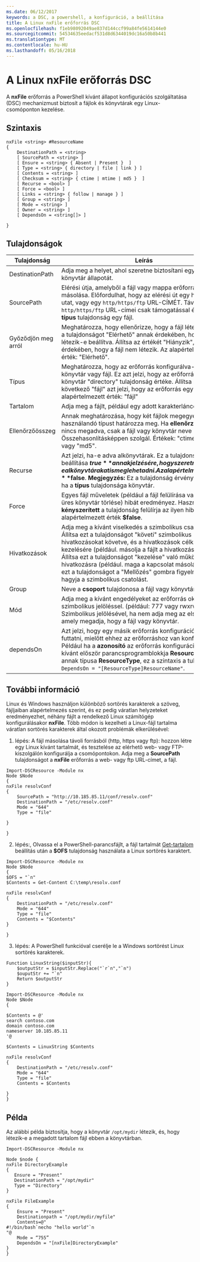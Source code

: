 ```yaml
---
ms.date: 06/12/2017
keywords: a DSC, a powershell, a konfiguráció, a beállítása
title: A Linux nxFile erőforrás DSC
ms.openlocfilehash: f1eb98092049ae837d144ccf99a84fe5614144e0
ms.sourcegitcommit: 54534635eedacf531d8d6344019dc16a50b8b441
ms.translationtype: MT
ms.contentlocale: hu-HU
ms.lasthandoff: 05/16/2018
---
```

# <a name="dsc-for-linux-nxfile-resource"></a>A Linux nxFile erőforrás DSC

A **nxFile** erőforrás a PowerShell kívánt állapot konfigurációs szolgáltatása (DSC) mechanizmust biztosít a fájlok és könyvtárak egy Linux-csomóponton kezelése.

## <a name="syntax"></a>Szintaxis

```
nxFile <string> #ResourceName
{
    DestinationPath = <string>
    [ SourcePath = <string> ]
    [ Ensure = <string> { Absent | Present }  ]
    [ Type = <string> { directory | file | link } ]
    [ Contents = <string> ]
    [ Checksum = <string> { ctime | mtime | md5 }  ]
    [ Recurse = <bool> ]
    [ Force = <bool> ]
    [ Links = <string> { follow | manage } ]
    [ Group = <string> ]
    [ Mode = <string> ]
    [ Owner = <string> ]
    [ DependsOn = <string[]> ]

}
```

## <a name="properties"></a>Tulajdonságok

|  Tulajdonság |  Leírás |
|---|---|
| DestinationPath| Adja meg a helyet, ahol szeretne biztosítani egy fájl vagy könyvtár állapotát.|
| SourcePath| Elérési útja, amelyből a fájl vagy mappa erőforrás másolása. Előfordulhat, hogy az elérési út egy helyi elérési utat, vagy egy `http/https/ftp` URL-CÍMÉT. Távoli `http/https/ftp` URL-címei csak támogatással értékének a **típus** tulajdonság egy fájl.|
| Győződjön meg arról| Meghatározza, hogy ellenőrizze, hogy a fájl létezik-e. Ezt a tulajdonságot "Elérhető" annak érdekében, hogy a fájl létezik-e beállítva. Állítsa az értékét "Hiányzik", annak érdekében, hogy a fájl nem létezik. Az alapértelmezett érték: "Elérhető".|
| Típus| Meghatározza, hogy az erőforrás konfigurálva-e a könyvtár vagy fájl. Ez azt jelzi, hogy az erőforrás egy könyvtár "directory" tulajdonság értéke. Állítsa be a következő "fájl" azt jelzi, hogy az erőforrás egy fájlt. Az alapértelmezett érték: "fájl"|
| Tartalom| Adja meg a fájlt, például egy adott karakterláncot.|
| Ellenőrzőösszeg| Annak meghatározása, hogy két fájlok megegyeznek használandó típust határozza meg. Ha **ellenőrzőösszeg** nincs megadva, csak a fájl vagy könyvtár neve Összehasonlításképpen szolgál. Értékek: "ctime", "mtime" vagy "md5".|
| Recurse| Azt jelzi, ha-e adva alkönyvtárak. Ez a tulajdonság beállítása **$true** annak jelzésére, hogy szeretné-e alkönyvtárakat is meg lehet adni. Az alapértelmezett érték **$false**. **Megjegyzés:** Ez a tulajdonság érvénytelen, csak ha a **típus** tulajdonsága könyvtár.|
| Force| Egyes fájl műveletek (például a fájl felülírása vagy egy nem üres könyvtár törlése) hibát eredményez. Használja a **kényszerített** a tulajdonság felülírja az ilyen hibák. Az alapértelmezett érték **$false**.|
| Hivatkozások| Adja meg a kívánt viselkedés a szimbolikus csatolást. Állítsa ezt a tulajdonságot "követi" szimbolikus hivatkozásokat követve, és a hivatkozások célkiszolgáló kezelésére (például. másolja a fájlt a hivatkozás helyett). Állítsa ezt a tulajdonságot "kezelése" való működésre hivatkozásra (például. maga a kapcsolat másolása). Állítsa ezt a tulajdonságot a "Mellőzés" gombra figyelmen kívül hagyja a szimbolikus csatolást.|
| Group| Neve a **csoport** tulajdonosa a fájl vagy könyvtár.|
| Mód| Adja meg a kívánt engedélyeket az erőforrás oktális vagy szimbolikus jelöléssel. (például: 777 vagy rwxrwxrwx). Szimbolikus jelölésével, ha nem adja meg az első karakter, amely megadja, hogy a fájl vagy könyvtár.|
| dependsOn | Azt jelzi, hogy egy másik erőforrás konfigurációjának kell futtatni, mielőtt ehhez az erőforráshoz van konfigurálva. Például ha a **azonosító** az erőforrás konfigurációs futtatni kívánt először parancsprogramblokkja **ResourceName** és annak típusa **ResourceType**, ez a szintaxis a tulajdonság `DependsOn = "[ResourceType]ResourceName"`.|

## <a name="additional-information"></a>További információ


Linux és Windows használjon különböző sortörés karakterek a szöveg, fájljaiban alapértelmezés szerint, és ez pedig váratlan helyzeteket eredményezhet, néhány fájlt a rendelkező Linux számítógép konfigurálásakor __nxFile__. Több módon is kezelheti a Linux-fájl tartalma váratlan sortörés karakterek által okozott problémák elkerülésével:

1. lépés: A fájl másolása távoli forrásból (http, https vagy ftp): hozzon létre egy Linux kívánt tartalmát, és tesztelése az elérhető web- vagy FTP-kiszolgálón konfigurálja a csomópontokon. Adja meg a __SourcePath__ tulajdonságot a __nxFile__ erőforrás a web- vagy ftp URL-címet, a fájl.

```
Import-DSCResource -Module nx
Node $Node
{
nxFile resolvConf
{
    SourcePath = "http://10.185.85.11/conf/resolv.conf"
    DestinationPath = "/etc/resolv.conf"
    Mode = "644"
    Type = "file"

}

}
```


2. lépés:, Olvassa el a PowerShell-parancsfájlt, a fájl tartalmát [Get-tartalom](https://technet.microsoft.com/library/hh849787.aspx) beállítás után a __$OFS__ tulajdonság használata a Linux sortörés karaktert.


```
Import-DSCResource -Module nx
Node $Node
{
$OFS = "`n"
$Contents = Get-Content C:\temp\resolv.conf

nxFile resolvConf
{
    DestinationPath = "/etc/resolv.conf"
    Mode = "644"
    Type = "file"
    Contents = "$Contents"
}

}
```


3. lépés: A PowerShell funkcióval cserélje le a Windows sortörést Linux sortörés karakterek.

```
Function LinuxString($inputStr){
    $outputStr = $inputStr.Replace("`r`n","`n")
    $ouputStr += "`n"
    Return $outputStr
}

Import-DSCResource -Module nx
Node $Node
{

$Contents = @'
search contoso.com
domain contoso.com
nameserver 10.185.85.11
'@

$Contents = LinuxString $Contents

nxFile resolvConf
{
    DestinationPath = "/etc/resolv.conf"
    Mode = "644"
    Type = "file"
    Contents = $Contents

}
}
```

## <a name="example"></a>Példa

Az alábbi példa biztosítja, hogy a könyvtár `/opt/mydir` létezik, és, hogy létezik-e a megadott tartalom fájl ebben a könyvtárban.

```
Import-DSCResource -Module nx

Node $node {
nxFile DirectoryExample
{
   Ensure = "Present"
   DestinationPath = "/opt/mydir"
   Type = "Directory"
}

nxFile FileExample
{
    Ensure = "Present"
    Destinationpath = "/opt/mydir/myfile"
    Contents=@"
#!/bin/bash`necho "hello world"`n
"@
    Mode = “755”
    DependsOn = "[nxFile]DirectoryExample"
}
}
```